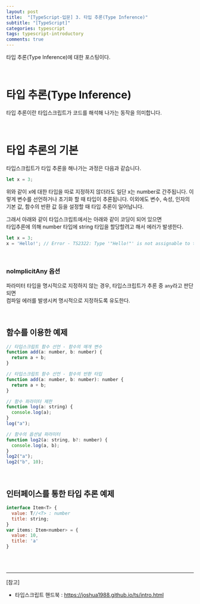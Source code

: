 ```yaml
---
layout: post
title:  "[TypeScript-입문] 3. 타입 추론(Type Inference)"
subtitle: "[TypeScript]"
categories: typescript
tags: typescript-introductory
comments: true
---
```


타입 추론(Type Inference)에 대한 포스팅이다.

<br>


# 타입 추론(Type Inference)

타입 추론이란 타입스크립트가 코드를 해석해 나가는 동작을 의미합니다.

<br>

# 타입 추론의 기본

타입스크립트가 타입 추론을 해나가는 과정은 다음과 같습니다.

```js
let x = 3;
```

위와 같이 x에 대한 타입을 따로 지정하지 않더라도 일단 x는 number로 간주됩니다. 이렇게 변수를 선언하거나 초기화 할 때 타입이 추론됩니다. 이외에도 변수, 속성, 인자의 기본 값, 함수의 반환 값 등을 설정할 때 타입 추론이 일어납니다.

그래서 아래와 같이 타입스크립트에서는 아래와 같이 코딩이 되어 있으면  
타입추론에 의해 number 타입에 string 타입을 할당할려고 해서 에러가 발생한다.


```js
let x = 3;
x = 'Hello!'; // Error - TS2322: Type '"Hello!"' is not assignable to type 'number'.
```

<br>

### nolmplicitAny 옵션

파라미터 타입을 명시적으로 지정하지 않는 경우, 타입스크립트가 추론 중 `any`라고 판단되면  
컴파일 에러를 발생시켜 명시적으로 지정하도록 유도한다.

<br>


## 함수를 이용한 예제

```js
// 타입스크립트 함수 선언 - 함수의 매개 변수
function add(a: number, b: number) {
  return a + b;
}

// 타입스크립트 함수 선언 - 함수의 반환 타입
function add(a: number, b: number): number {
  return a + b;
}

// 함수 파라미터 제한
function log(a: string) {
  console.log(a);
}
log("a");

// 함수의 옵션널 파라미터
function log2(a: string, b?: number) {
  console.log(a, b);
}
log2("a");
log2("b", 10);

```

<br>

## 인터페이스를 통한 타입 추론 예제

```js
interface Item<T> {
  value: T//<T> : number
  title: string;
}
var items: Item<number> = {
  value: 10,
  title: 'a'
}
```

<br><br>


---
[참고]
- 타입스크립트 핸드북 : https://joshua1988.github.io/ts/intro.html